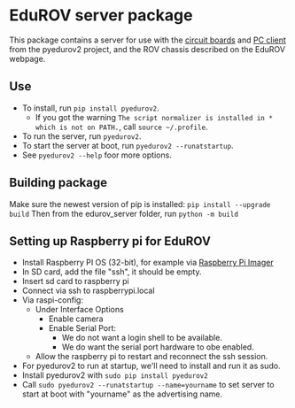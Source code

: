 # EduROV server package

This package contains a server for use with the [circuit boards](https://github.com/simtind/edu-rover2-pcb) and [PC client](https://github.com/simtind/edu-rover2-client) from the pyedurov2 project, and the ROV chassis described on the EduROV webpage.

## Use
- To install, run ```pip install pyedurov2```.
  - If you got the warning ```The script normalizer is installed in * which is not on PATH.```, call ```source ~/.profile```.
- To run the server, run ```pyedurov2```.
- To start the server at boot, run ```pyedurov2 --runatstartup```.
- See ```pyedurov2 --help``` foor more options.

## Building package

Make sure the newest version of pip is installed: ```pip install --upgrade build```
Then from the edurov_server folder, run ```python -m build```

## Setting up Raspberry pi for EduROV

- Install Raspberry PI OS (32-bit), for example via [Raspberry Pi Imager](https://www.raspberrypi.com/software/)
- In SD card, add the file "ssh", it should be empty.
- Insert sd card to raspberry pi
- Connect via ssh to raspberrypi.local
- Via raspi-config:
  - Under Interface Options
    - Enable camera
    - Enable Serial Port:
      - We do not want a login shell to be available.
      - We do want the serial port hardware to obe enabled.
  - Allow the raspberry pi to restart and reconnect the ssh session.
- For pyedurov2 to run at startup, we'll need to install and run it as sudo.
- Install pyedurov2 with ```sudo pip install pyedurov2```
- Call ```sudo pyedurov2 --runatstartup --name=yourname``` to set server to start at boot with "yourname" as the advertising name.
